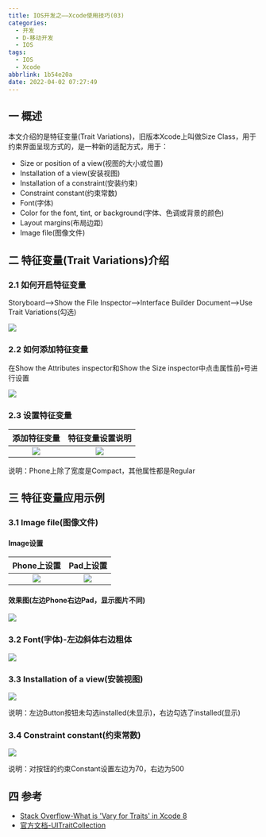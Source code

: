 ```yaml
---
title: IOS开发之——Xcode使用技巧(03)
categories:
  - 开发
  - D-移动开发
  - IOS
tags:
  - IOS
  - Xcode
abbrlink: 1b54e20a
date: 2022-04-02 07:27:49
---
```

## 一 概述

本文介绍的是特征变量(Trait Variations)，旧版本Xcode上叫做Size Class，用于约束界面呈现方式的，是一种新的适配方式，用于：

* Size or position of a view(视图的大小或位置)
* Installation of a view(安装视图)
* Installation of a constraint(安装约束)
* Constraint constant(约束常数)
* Font(字体)
* Color for the font, tint, or background(字体、色调或背景的颜色)
* Layout margins(布局边距)
* Image file(图像文件)

<!--more-->

## 二 特征变量(Trait Variations)介绍

### 2.1 如何开启特征变量

Storyboard——>Show the File Inspector——>Interface Builder Document——>Use Trait Variations(勾选)

![][1]

### 2.2 如何添加特征变量

在Show the Attributes inspector和Show the Size inspector中点击属性前`+`号进行设置

![][2]

### 2.3 设置特征变量

| 添加特征变量 | 特征变量设置说明 |
| :----------: | :--------------: |
|    ![][3]    |      ![][4]      |

说明：Phone上除了宽度是Compact，其他属性都是Regular

## 三 特征变量应用示例

### 3.1 Image file(图像文件)

#### Image设置

| Phone上设置 | Pad上设置 |
| :---------: | :-------: |
|   ![][5]    |  ![][6]   |

#### 效果图(左边Phone右边Pad，显示图片不同)

![][7]

### 3.2 Font(字体)-左边斜体右边粗体
![][8]

### 3.3 Installation of a view(安装视图)

![][9]

说明：左边Button按钮未勾选installed(未显示)，右边勾选了installed(显示)

### 3.4 Constraint constant(约束常数)

![][10]

说明：对按钮的约束Constant设置左边为70，右边为500

## 四 参考

* [Stack Overflow-What is 'Vary for Traits' in Xcode 8](https://stackoverflow.com/questions/39890055/what-is-vary-for-traits-in-xcode-8)
* [官方文档-UITraitCollection](https://developer.apple.com/documentation/uikit/uitraitcollection)




[1]:https://jsd.onmicrosoft.cn/gh/PGzxc/CDN/blog-ios/ios-xcode-03-use-trait-variations.png
[2]:https://jsd.onmicrosoft.cn/gh/PGzxc/CDN/blog-ios/ios-xcode-03-use-trait-set.png
[3]:https://jsd.onmicrosoft.cn/gh/PGzxc/CDN/blog-ios/ios-xcode-03-use-trait-property.png
[4]:https://jsd.onmicrosoft.cn/gh/PGzxc/CDN/blog-ios/ios-xcode-03-size-classes.png
[5]:https://jsd.onmicrosoft.cn/gh/PGzxc/CDN/blog-ios/ios-xcode-03-variations-image-man.png
[6]:https://jsd.onmicrosoft.cn/gh/PGzxc/CDN/blog-ios/ios-xcode-03-variations-image-woman.png
[7]:https://jsd.onmicrosoft.cn/gh/PGzxc/CDN/blog-ios/ios-xcode-03-variations-image.png
[8]:https://jsd.onmicrosoft.cn/gh/PGzxc/CDN/blog-ios/ios-xcode-03-variations-font.png
[9]:https://jsd.onmicrosoft.cn/gh/PGzxc/CDN/blog-ios/ios-xcode-03-variations-installed.png
[10]:https://jsd.onmicrosoft.cn/gh/PGzxc/CDN/blog-ios/ios-xcode-03-variations-constant.png

